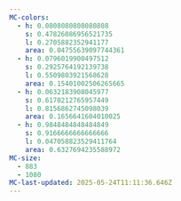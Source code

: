 ```yaml
---
MC-colors:
  - h: 0.0808080808080808
    s: 0.47826086956521735
    l: 0.2705882352941177
    area: 0.04755639097744361
  - h: 0.0796019900497512
    s: 0.2925764192139738
    l: 0.5509803921568628
    area: 0.15401002506265665
  - h: 0.0632183908045977
    s: 0.6170212765957449
    l: 0.8156862745098039
    area: 0.1656641604010025
  - h: 0.9848484848484849
    s: 0.9166666666666666
    l: 0.047058823529411764
    area: 0.6327694235588972
MC-size:
  - 883
  - 1080
MC-last-updated: 2025-05-24T11:11:36.646Z
---
```

